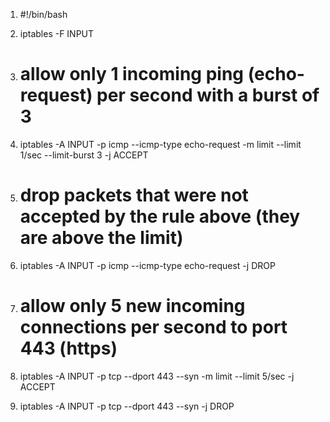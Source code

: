 
1.  #!/bin/bash

3.  iptables -F INPUT

5.  # allow only 1 incoming ping (echo-request) per second with a burst of 3
6.  iptables -A INPUT -p icmp --icmp-type echo-request -m limit --limit 1/sec --limit-burst 3 -j ACCEPT
7.  # drop packets that were not accepted by the rule above (they are above the limit)
8.  iptables -A INPUT -p icmp --icmp-type echo-request -j DROP

11.  # allow only 5 new incoming connections per second to port 443 (https)
12.  iptables -A INPUT -p tcp --dport 443 --syn -m limit --limit 5/sec -j ACCEPT
13.  iptables -A INPUT -p tcp --dport 443 --syn -j DROP
